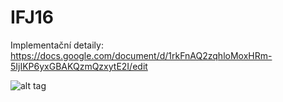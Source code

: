 # IFJ16

Implementační detaily:
https://docs.google.com/document/d/1rkFnAQ2zqhloMoxHRm-5IjIKP6yxGBAKQzmQzxytE2I/edit

![alt tag](https://scontent-fra3-1.xx.fbcdn.net/v/t1.0-9/15107235_1354816574543119_1370119444020286331_n.jpg?oh=bdcd46cea6fe74c8edc0b7aa8b9ad3a2&oe=58CEFF5A)
